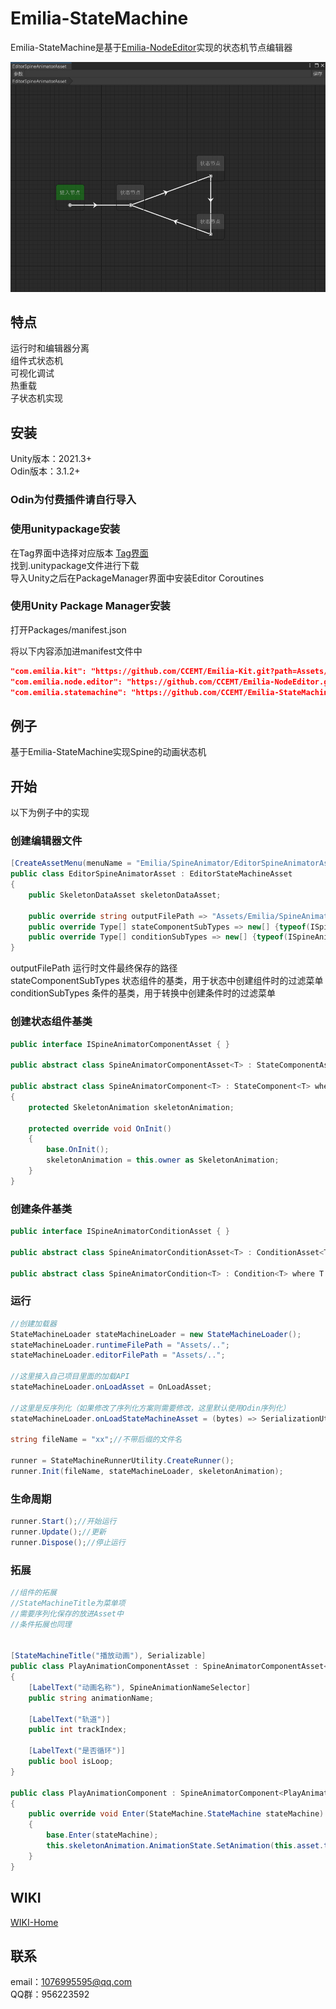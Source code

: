 # Emilia-StateMachine

Emilia-StateMachine是基于[Emilia-NodeEditor](https://github.com/CCEMT/Emilia-NodeEditor)实现的状态机节点编辑器

![stateMachine](./doc/stateMachine-image.png)

## 特点

运行时和编辑器分离  
组件式状态机  
可视化调试  
热重载  
子状态机实现  

## 安装

Unity版本：2021.3+  
Odin版本：3.1.2+  

### Odin为付费插件请自行导入

### 使用unitypackage安装  

在Tag界面中选择对应版本  [Tag界面](https://github.com/CCEMT/Emilia-StateMachine/tags)  
找到.unitypackage文件进行下载  
导入Unity之后在PackageManager界面中安装Editor Coroutines  

### 使用Unity Package Manager安装  

打开Packages/manifest.json

将以下内容添加进manifest文件中

~~~json
"com.emilia.kit": "https://github.com/CCEMT/Emilia-Kit.git?path=Assets/Emilia/Kit",
"com.emilia.node.editor": "https://github.com/CCEMT/Emilia-NodeEditor.git?path=Assets/Emilia/Node.Editor",
"com.emilia.statemachine": "https://github.com/CCEMT/Emilia-StateMachine.git?path=Assets/Emilia/StateMachine"
~~~

## 例子

基于Emilia-StateMachine实现Spine的动画状态机

## 开始

以下为例子中的实现

### 创建编辑器文件

~~~csharp
[CreateAssetMenu(menuName = "Emilia/SpineAnimator/EditorSpineAnimatorAsset", fileName = "EditorSpineAnimatorAsset")]
public class EditorSpineAnimatorAsset : EditorStateMachineAsset
{
    public SkeletonDataAsset skeletonDataAsset;
        
    public override string outputFilePath => "Assets/Emilia/SpineAnimator/Resource/Config";
    public override Type[] stateComponentSubTypes => new[] {typeof(ISpineAnimatorComponentAsset), typeof(IUniversalComponentAsset)};
    public override Type[] conditionSubTypes => new[] {typeof(ISpineAnimatorConditionAsset), typeof(IUniversalConditionAsset)};
}

~~~

outputFilePath 运行时文件最终保存的路径  
stateComponentSubTypes 状态组件的基类，用于状态中创建组件时的过滤菜单  
conditionSubTypes 条件的基类，用于转换中创建条件时的过滤菜单  

### 创建状态组件基类

~~~csharp
public interface ISpineAnimatorComponentAsset { }

public abstract class SpineAnimatorComponentAsset<T> : StateComponentAsset<T>, ISpineAnimatorComponentAsset where T : class, IStateComponent, new() { }

public abstract class SpineAnimatorComponent<T> : StateComponent<T> where T : class, IStateComponentAsset
{
    protected SkeletonAnimation skeletonAnimation;

    protected override void OnInit()
    {
        base.OnInit();
        skeletonAnimation = this.owner as SkeletonAnimation;
    }
}
~~~

### 创建条件基类

~~~csharp
public interface ISpineAnimatorConditionAsset { }

public abstract class SpineAnimatorConditionAsset<T> : ConditionAsset<T>, ISpineAnimatorConditionAsset where T : class, ICondition, new() { }

public abstract class SpineAnimatorCondition<T> : Condition<T> where T : class, IConditionAsset { }
~~~

### 运行

~~~csharp
//创建加载器
StateMachineLoader stateMachineLoader = new StateMachineLoader();
stateMachineLoader.runtimeFilePath = "Assets/..";
stateMachineLoader.editorFilePath = "Assets/..";

//这里接入自己项目里面的加载API
stateMachineLoader.onLoadAsset = OnLoadAsset;

//这里是反序列化（如果修改了序列化方案则需要修改，这里默认使用Odin序列化）
stateMachineLoader.onLoadStateMachineAsset = (bytes) => SerializationUtility.DeserializeValue<StateMachineAsset>(bytes, DataFormat.Binary);

string fileName = "xx";//不带后缀的文件名

runner = StateMachineRunnerUtility.CreateRunner();
runner.Init(fileName, stateMachineLoader, skeletonAnimation);
~~~

### 生命周期

~~~csharp
runner.Start();//开始运行
runner.Update();//更新
runner.Dispose();//停止运行
~~~

### 拓展

~~~csharp
//组件的拓展
//StateMachineTitle为菜单项
//需要序列化保存的放进Asset中
//条件拓展也同理


[StateMachineTitle("播放动画"), Serializable]
public class PlayAnimationComponentAsset : SpineAnimatorComponentAsset<PlayAnimationComponent>
{
    [LabelText("动画名称"), SpineAnimationNameSelector]
    public string animationName;

    [LabelText("轨道")]
    public int trackIndex;

    [LabelText("是否循环")]
    public bool isLoop;
}

public class PlayAnimationComponent : SpineAnimatorComponent<PlayAnimationComponentAsset>
{
    public override void Enter(StateMachine.StateMachine stateMachine)
    {
        base.Enter(stateMachine);
        this.skeletonAnimation.AnimationState.SetAnimation(this.asset.trackIndex, this.asset.animationName, this.asset.isLoop);
    }
}
~~~

## WIKI

[WIKI-Home](https://github.com/CCEMT/Emilia-StateMachine/wiki)

## 联系

email：1076995595@qq.com  
QQ群：956223592  
